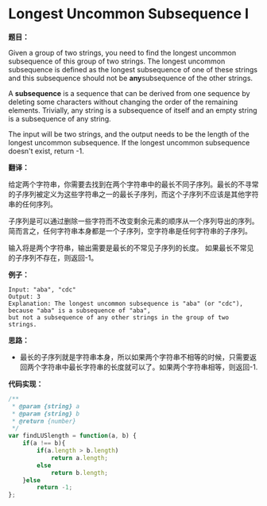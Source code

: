 # Longest Uncommon Subsequence I

**题目：**

Given a group of two strings, you need to find the longest uncommon subsequence of this group of two strings. The longest uncommon subsequence is defined as the longest subsequence of one of these strings and this subsequence should not be **any**subsequence of the other strings.

A **subsequence** is a sequence that can be derived from one sequence by deleting some characters without changing the order of the remaining elements. Trivially, any string is a subsequence of itself and an empty string is a subsequence of any string.

The input will be two strings, and the output needs to be the length of the longest uncommon subsequence. If the longest uncommon subsequence doesn't exist, return -1.

**翻译：**

给定两个字符串，你需要去找到在两个字符串中的最长不同子序列。最长的不寻常的子序列被定义为这些字符串之一的最长子序列，而这个子序列不应该是其他字符串的任何序列。

子序列是可以通过删除一些字符而不改变剩余元素的顺序从一个序列导出的序列。 简而言之，任何字符串本身都是一个子序列，空字符串是任何字符串的子序列。

输入将是两个字符串，输出需要是最长的不常见子序列的长度。 如果最长不常见的子序列不存在，则返回-1。

**例子：**

```
Input: "aba", "cdc"
Output: 3
Explanation: The longest uncommon subsequence is "aba" (or "cdc"), 
because "aba" is a subsequence of "aba", 
but not a subsequence of any other strings in the group of two strings. 
```

**思路：**

* 最长的子序列就是字符串本身，所以如果两个字符串不相等的时候，只需要返回两个字符串中最长字符串的长度就可以了。如果两个字符串相等，则返回-1.

**代码实现：**

```javascript
/**
 * @param {string} a
 * @param {string} b
 * @return {number}
 */
var findLUSlength = function(a, b) {
    if(a !== b){
        if(a.length > b.length)
            return a.length;
        else
            return b.length;
    }else
        return -1;
};
```

